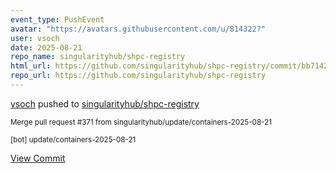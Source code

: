 ```yaml
---
event_type: PushEvent
avatar: "https://avatars.githubusercontent.com/u/814322?"
user: vsoch
date: 2025-08-21
repo_name: singularityhub/shpc-registry
html_url: https://github.com/singularityhub/shpc-registry/commit/bb714259ade32e0ec368ad2338c88e5ffb31f9c3
repo_url: https://github.com/singularityhub/shpc-registry
---
```


<a href='https://github.com/vsoch' target='_blank'>vsoch</a> pushed to <a href='https://github.com/singularityhub/shpc-registry' target='_blank'>singularityhub/shpc-registry</a>

<small>Merge pull request #371 from singularityhub/update/containers-2025-08-21

[bot] update/containers-2025-08-21</small>

<a href='https://github.com/singularityhub/shpc-registry/commit/bb714259ade32e0ec368ad2338c88e5ffb31f9c3' target='_blank'>View Commit</a>